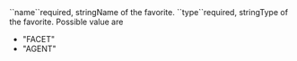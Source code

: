 <tr><td>``name``</td><td>required, string</td><td>Name of the favorite.</td><td></td><td></td></tr>
<tr><td>``type``</td><td>required, string</td><td>Type of the favorite. Possible value are 
<ul><li>"FACET"</li>
    <li>"AGENT"</li></ul>
</td><td></td><td></td></tr>
    

